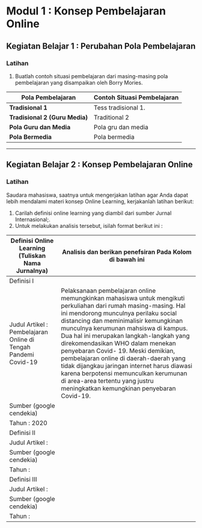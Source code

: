 # __Modul 1 : Konsep Pembelajaran Online__

## __Kegiatan Belajar 1 : Perubahan Pola Pembelajaran__

### __Latihan__
1. Buatlah contoh situasi pembelajaran dari masing-masing pola pembelajaran yang disampaikan oleh Borry Mories.


|     __Pola Pembelajaran__      | __Contoh Situasi Pembelajaran__ |
|--------------------------------|---------------------------------|
|__Tradisional 1__               |Tess tradisional 1.                                |
|__Tradisional 2 (Guru Media)__  |Traditional 2                         |
|__Pola Guru dan Media__         |Pola gru dan media                                                            |
|__Pola Bermedia__               |Pola bermedia                        |

---

## __Kegiatan Belajar 2 : Konsep Pembelajaran Online__

### __Latihan__

Saudara mahasiswa, saatnya untuk mengerjakan latihan agar Anda dapat lebih mendalami materi konsep Online Learning, kerjakanlah latihan berikut:
1. Carilah definisi online learning yang diambil dari sumber Jurnal Internasional;.
2. Untuk melakukan analisis tersebut, isilah format berikut ini :

|__Definisi Online Learning (Tuliskan Nama Jurnalnya)__|__Analisis dan berikan penefsiran Pada Kolom di bawah ini__|
|------------------------------------------------------|-----------------------------------------------------------|
| Definisi I                                           |                                                           |
| Judul Artikel : Pembelajaran Online di Tengah Pandemi Covid-19                                               |Pelaksanaan pembelajaran online memungkinkan mahasiswa untuk mengikuti perkuliahan dari rumah masing-masing. Hal ini mendorong munculnya perilaku social distancing dan meminimalisir kemungkinan munculnya kerumunan mahsiswa di kampus. Dua hal ini merupakan langkah-langkah yang direkomendasikan WHO dalam menekan penyebaran Covid- 19. Meski demikian, pembelajaran online di daerah-daerah yang tidak dijangkau jaringan internet harus diawasi karena berpotensi memunculkan kerumunan di area-area tertentu yang justru meningkatkan kemungkinan penyebaran Covid-19.                                                            |
| Sumber (google cendekia)                             |                                                           |
| Tahun : 2020                                         |                                                           |
| Definisi II                                          |                                                           |
| Judul Artikel :
| Sumber (google cendekia)
| Tahun :  
| Definisi III
| Judul Artikel :
| Sumber (google cendekia)
| Tahun :                                                                                                        


